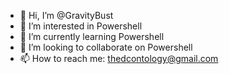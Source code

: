 - 👋 Hi, I’m @GravityBust
- 👀 I’m interested in Powershell
- 🌱 I’m currently learning Powershell
- 💞️ I’m looking to collaborate on Powershell
- 📫 How to reach me: thedcontology@gmail.com

<!---
GravityBust/GravityBust is a ✨ special ✨ repository because its `README.md` (this file) appears on your GitHub profile.
You can click the Preview link to take a look at your changes.
--->
